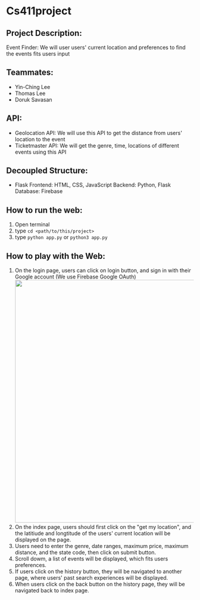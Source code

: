 # Cs411project

## Project Description:
Event Finder: We will user users' current location and preferences to find the events fits users input

## Teammates:
* Yin-Ching Lee
* Thomas Lee
* Doruk Savasan

## API:
* Geolocation API: We will use this API to get the distance from users' location to the event
* Ticketmaster API: We will get the genre, time, locations of different events using this API

## Decoupled Structure:
* Flask
Frontend: HTML, CSS, JavaScript
Backend: Python, Flask
Database: Firebase

## How to run the web: 
1. Open terminal
2. type `cd <path/to/this/project>`
3. type `python app.py` or `python3 app.py`


## How to play with the Web:
1. On the login page, users can click on login button, and sign in with their Google account (We use Firebase Google OAuth)
<img src="https://github.com/DKsavasan/Cs411project/blob/master/docs/gif/login.gif" width="650"/><br />
3. On the index page, users should first click on the "get my location", and the latitiude and longtitude of the users' current location will be displayed on the page.
4. Users need to enter the genre, date ranges, maximum price, maximum distance, and the state code, then click on submit button.
5. Scroll dowm, a list of events will be displayed, which fits users preferences.
6. If users click on the history button, they will be navigated to another page, where users' past search experiences will be displayed.
7. When users click on the back button on the history page, they will be navigated back to index page.

